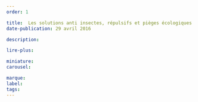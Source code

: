```yaml
---
order: 1

title:  Les solutions anti insectes, répulsifs et pièges écologiques
date-publication: 29 avril 2016

description: 

lire-plus:

miniature:
carousel: 

marque:
label: 
tags: 
---
```


<!--fin-excerpt-->
<!-- ******************************** -->
<!-- **** début contenu détaillé **** -->



<!-- **** fin contenu détaillé **** -->
<!-- ****************************** -->



